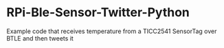 RPi-Ble-Sensor-Twitter-Python
=============================

Example code that receives temperature from a TICC2541 SensorTag over BTLE and then tweets it
